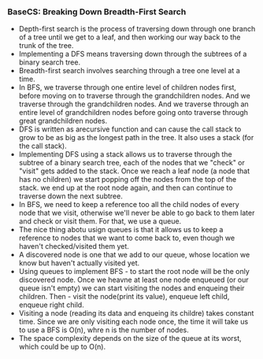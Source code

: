 ### BaseCS: Breaking Down Breadth-First Search
* Depth-first search is the process of traversing down through one branch of a tree until we get to a leaf, and then working our way back to the trunk of the tree.
* Implementing a DFS means traversing down through the subtrees of a binary search tree.
* Breadth-first search involves searching through a tree one level at a time.
* In BFS, we traverse through one entire level of children nodes first, before moving on to traverse through the grandchildren nodes. And we traverse through the grandchildren nodes. And we traverse through an entire level of grandchildren nodes before going onto traverse through great grandchildren nodes.
* DFS is written as  arecursive function and can cause the call stack to grow to be as big as the longest path in the tree. It also uses a stack (for the call stack).
* Implementing DFS using a stack allows us to traverse through the subtree of a binary search tree, each of the nodes that we "check" or "visit" gets added to the stack. Once we reach a leaf node (a node that has no children) we start popping off the nodes from the top of the stack. we end up at the root node again, and then can continue to traverse down the next subtree.
* In BFS, we need to keep a reference too all the child nodes of every node that we visit, otherwise we'll never be able to go back to them later and check or visit them. For that, we use a queue.
* The nice thing abotu usign queues is that it allows us to keep a reference to nodes that we want to come back to, even though we haven't checked/visited them yet.
* A discovered node is one that we add to our queue, whose location we know but haven't actually visited yet.
* Using queues to implement BFS - to start the root node will be the only discovered node. Once we heavne at least one node enqueued (or our queue isn't empty) we can start visiting the nodes and enqueing their children. Then - visit the node(print its value), enqueue left child, enqueue right child.
* Visiting a node (reading its data and enqueing its childre) takes constant time. Since we are only visiting each node once, the time it will take us to use a BFS is O(n), whre n is the number of nodes.
* The space complexity depends on the size of the queue at its worst, which could be up to O(n).